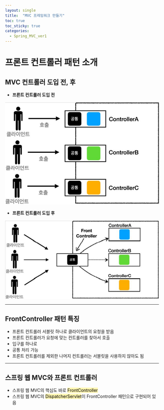 ```yaml
---
layout: single
title:  "MVC 프레임워크 만들기"
toc: true
toc_sticky: true
categories:
  - Spring_MVC_ver1
---
```


# 프론트 컨트롤러 패턴 소개



## MVC 컨트롤러 도입 전, 후



- **프론트 컨트롤러 도입 전**

![](/assets/images/2021-11-23-frontController1/1.JPG)



- **프론트 컨트롤러 도입 후**

![](/assets/images/2021-11-23-frontController1/2.JPG)

---



## FrontController 패턴 특징

- 프론트 컨트롤러 서블릿 하나로 클라이언트의 요청을 받음
- 프론트 컨트롤러가 요청에 맞는 컨트롤러를 찾아서 호출
- 입구를 하나로
- 공통 처리 가능
- 프론트 컨트롤러를 제외한 나머지 컨트롤러는 서블릿을 사용하지 않아도 됨

---



## 스프링 웹 MVC와 프론트 컨트롤러

- 스프링 웹 MVC의 핵심도 바로 <mark style='background-color: #fff5b1'>FrontController</mark>
- 스프링 웹 MVC의 <mark style='background-color: #fff5b1'>DispatcherServlet</mark>이 FrontController 패턴으로 구현되어 있음



